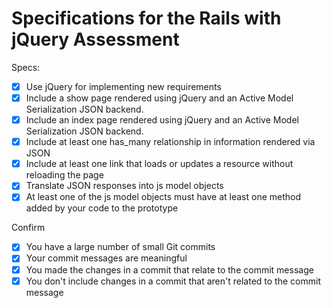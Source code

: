 # Specifications for the Rails with jQuery Assessment

Specs:
- [x] Use jQuery for implementing new requirements
- [X] Include a show page rendered using jQuery and an Active Model Serialization JSON backend.
- [X] Include an index page rendered using jQuery and an Active Model Serialization JSON backend.
- [X] Include at least one has_many relationship in information rendered via JSON
- [X] Include at least one link that loads or updates a resource without reloading the page
- [X] Translate JSON responses into js model objects
- [X] At least one of the js model objects must have at least one method added by your code to the prototype

Confirm
- [X] You have a large number of small Git commits
- [X] Your commit messages are meaningful
- [X] You made the changes in a commit that relate to the commit message
- [X] You don't include changes in a commit that aren't related to the commit message